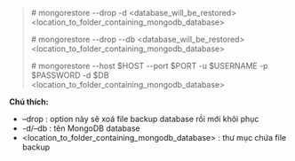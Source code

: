 > \# mongorestore --drop -d <database_will_be_restored> <location_to_folder_containing_mongodb_database>
>
> \# mongorestore --drop --db <database_will_be_restored> <location_to_folder_containing_mongodb_database>
>
> \# mongorestore --host $HOST --port $PORT -u $USERNAME -p $PASSWORD -d $DB <location_to_folder_containing_mongodb_database>

**Chú thích:**
* –drop : option này sẽ xoá file backup database rồi mới khôi phục
* -d/–db : tên MongoDB database
* <location_to_folder_containing_mongodb_database> : thư mục chứa file backup
